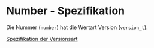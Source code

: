 # Number - Spezifikation

Die Nummer (`number`) hat die Wertart Version (`version_t`).

[Spezifikation der Versionsart](types/version-spec.de.md)
